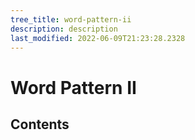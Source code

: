 ```yaml
---
tree_title: word-pattern-ii
description: description
last_modified: 2022-06-09T21:23:28.2328
---
```


# Word Pattern II

## Contents

